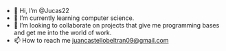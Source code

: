 - 👋 Hi, I’m @Jucas22 
- 🌱 I’m currently learning computer science.
- 💞️ I’m looking to collaborate on projects that give me programming bases and get me into the world of work.
- 📫 How to reach me juancastellobeltran09@gmail.com

<!---
Jucas22/Jucas22 is a ✨ special ✨ repository because its `README.md` (this file) appears on your GitHub profile.
You can click the Preview link to take a look at your changes.
--->
